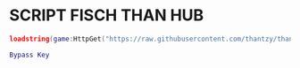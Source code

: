# SCRIPT FISCH THAN HUB

```lua
loadstring(game:HttpGet("https://raw.githubusercontent.com/thantzy/thanhub/refs/heads/main/thanv1"))()

Bypass Key
